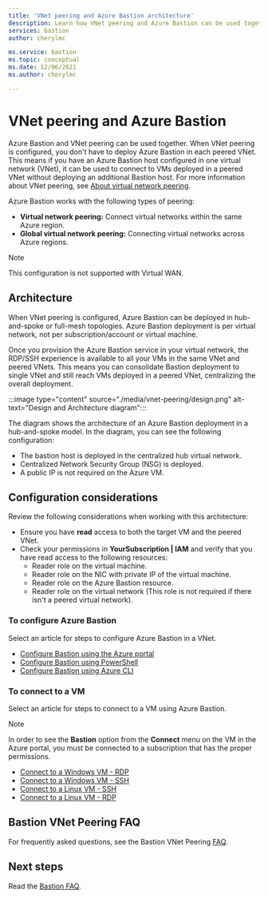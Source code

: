 ```yaml
---
title: 'VNet peering and Azure Bastion architecture'
description: Learn how VNet peering and Azure Bastion can be used together to connect to VMs.
services: bastion
author: cherylmc

ms.service: bastion
ms.topic: conceptual
ms.date: 12/06/2021
ms.author: cherylmc

---
```


# VNet peering and Azure Bastion

Azure Bastion and VNet peering can be used together. When VNet peering is configured, you don't have to deploy Azure Bastion in each peered VNet. This means if you have an Azure Bastion host configured in one virtual network (VNet), it can be used to connect to VMs deployed in a peered VNet without deploying an additional Bastion host. For more information about VNet peering, see [About virtual network peering](../virtual-network/virtual-network-peering-overview.md).

Azure Bastion works with the following types of peering:

* **Virtual network peering:** Connect virtual networks within the same Azure region.
* **Global virtual network peering:** Connecting virtual networks across Azure regions.

> [!NOTE]
> This configuration is not supported with Virtual WAN.
>

## Architecture

When VNet peering is configured, Azure Bastion can be deployed in hub-and-spoke or full-mesh topologies. Azure Bastion deployment is per virtual network, not per subscription/account or virtual machine.

Once you provision the Azure Bastion service in your virtual network, the RDP/SSH experience is available to all your VMs in the same VNet and peered VNets. This means you can consolidate Bastion deployment to single VNet and still reach VMs deployed in a peered VNet, centralizing the overall deployment.

:::image type="content" source="./media/vnet-peering/design.png" alt-text="Design and Architecture diagram":::

The diagram shows the architecture of an Azure Bastion deployment in a hub-and-spoke model. In the diagram, you can see the following configuration:

* The bastion host is deployed in the centralized hub virtual network.
* Centralized Network Security Group (NSG) is deployed.
* A public IP is not required on the Azure VM.

## Configuration considerations

Review the following considerations when working with this architecture:

* Ensure you have **read** access to both the target VM and the peered VNet.
* Check your permissions in **YourSubscription | IAM** and verify that you have read access to the following resources:
  * Reader role on the virtual machine.
  * Reader role on the NIC with private IP of the virtual machine.
  * Reader role on the Azure Bastion resource.
  * Reader role on the virtual network (This role is not required if there isn't a peered virtual network).

### To configure Azure Bastion

Select an article for steps to configure Azure Bastion in a VNet.

* [Configure Bastion using the Azure portal](tutorial-create-host-portal.md)
* [Configure Bastion using PowerShell](bastion-create-host-powershell.md)
* [Configure Bastion using Azure CLI](create-host-cli.md)

### To connect to a VM

Select an article for steps to connect to a VM using Azure Bastion.

> [!NOTE]
> In order to see the **Bastion** option from the **Connect** menu on the VM in the Azure portal, you must be connected to a subscription that has the proper permissions.
>

* [Connect to a Windows VM - RDP](bastion-connect-vm-rdp-windows.md)
* [Connect to a Windows VM - SSH](bastion-connect-vm-ssh-windows.md)
* [Connect to a Linux VM - SSH](bastion-connect-vm-ssh-linux.md)
* [Connect to a Linux VM - RDP](bastion-connect-vm-rdp-linux.md)

## Bastion VNet Peering FAQ

For frequently asked questions, see the Bastion VNet Peering [FAQ](bastion-faq.md#peering).

## Next steps

Read the [Bastion FAQ](bastion-faq.md).
